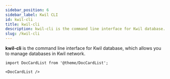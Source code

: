 ```yaml
---
sidebar_position: 6
sidebar_label: Kwil CLI
id: kwil-cli
title: kwil-cli
description: kwil-cli is the command line interface for Kwil database.
slug: /kwil-cli
---
```


**kwil-cli** is the command line interface for Kwil database, which allows you to 
manage databases in Kwil network.

```mdx-code-block
import DocCardList from '@theme/DocCardList';

<DocCardList />
```
